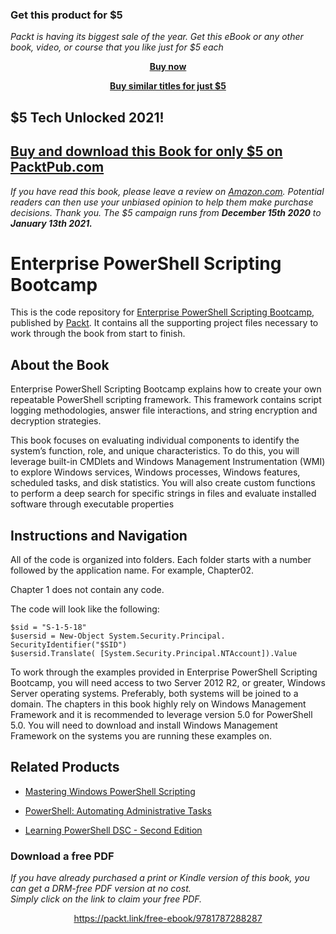 
### Get this product for $5

<i>Packt is having its biggest sale of the year. Get this eBook or any other book, video, or course that you like just for $5 each</i>


<b><p align='center'>[Buy now](https://packt.link/9781787288287)</p></b>


<b><p align='center'>[Buy similar titles for just $5](https://subscription.packtpub.com/search)</p></b>


## $5 Tech Unlocked 2021!
[Buy and download this Book for only $5 on PacktPub.com](https://www.packtpub.com/product/enterprise-powershell-scripting-bootcamp/9781787288287)
-----
*If you have read this book, please leave a review on [Amazon.com](https://www.amazon.com/gp/product/1787288285).     Potential readers can then use your unbiased opinion to help them make purchase decisions. Thank you. The $5 campaign         runs from __December 15th 2020__ to __January 13th 2021.__*

# Enterprise PowerShell Scripting Bootcamp
This is the code repository for [Enterprise PowerShell Scripting Bootcamp](https://www.packtpub.com/virtualization-and-cloud/enterprise-powershell-scripting-bootcamp?utm_source=github&utm_medium=repository&utm_campaign=9781787288287), published by [Packt](https://www.packtpub.com/?utm_source=github). It contains all the supporting project files necessary to work through the book from start to finish.
## About the Book
Enterprise PowerShell Scripting Bootcamp explains how to create your own repeatable PowerShell scripting framework. This framework contains script logging methodologies, answer file interactions, and string encryption and decryption strategies.

This book focuses on evaluating individual components to identify the system’s function, role, and unique characteristics. To do this, you will leverage built-in CMDlets and Windows Management Instrumentation (WMI) to explore Windows services, Windows processes, Windows features, scheduled tasks, and disk statistics. You will also create custom functions to perform a deep search for specific strings in files and evaluate installed software through executable properties
## Instructions and Navigation
All of the code is organized into folders. Each folder starts with a number followed by the application name. For example, Chapter02.

Chapter 1 does not contain any code.

The code will look like the following:
```
$sid = "S-1-5-18"
$usersid = New-Object System.Security.Principal.
SecurityIdentifier("$SID")
$usersid.Translate( [System.Security.Principal.NTAccount]).Value
```

To work through the examples provided in Enterprise PowerShell Scripting Bootcamp,
you will need access to two Server 2012 R2, or greater, Windows Server operating
systems. Preferably, both systems will be joined to a domain. The chapters in this book
highly rely on Windows Management Framework and it is recommended to leverage
version 5.0 for PowerShell 5.0. You will need to download and install Windows
Management Framework on the systems you are running these examples on.

## Related Products
* [Mastering Windows PowerShell Scripting](https://www.packtpub.com/application-development/mastering-windows-powershell-scripting?utm_source=github&utm_medium=repository&utm_campaign=9781782173557)

* [PowerShell: Automating Administrative Tasks](https://www.packtpub.com/networking-and-servers/powershell-automating-administrative-tasks?utm_source=github&utm_medium=repository&utm_campaign=9781787123755)

* [Learning PowerShell DSC - Second Edition](https://www.packtpub.com/networking-and-servers/learning-powershell-dsc-second-edition?utm_source=github&utm_medium=repository&utm_campaign=9781787287242)

### Download a free PDF

 <i>If you have already purchased a print or Kindle version of this book, you can get a DRM-free PDF version at no cost.<br>Simply click on the link to claim your free PDF.</i>
<p align="center"> <a href="https://packt.link/free-ebook/9781787288287">https://packt.link/free-ebook/9781787288287 </a> </p>